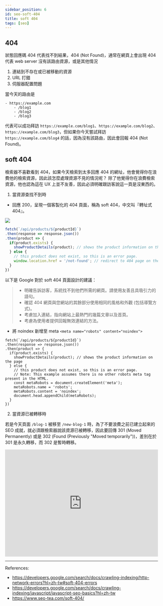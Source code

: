 ```yaml
---
sidebar_position: 6
id: seo-soft-404
title: soft 404
tags: [seo]
---
```


## 404

狀態回應碼 404 代表找不到結果，404 (Not Found)，通常在網頁上會出現 404 代表 web server 沒有該路由資源，或是其他情況

1. 連結到不存在或已被移動的資源
2. URL 打錯
3. 伺服器配置問題

當今天的路由是

```
- https://example.com
    - /blog1
    - /blog2
    - /blog3
```

代表可以成功拜訪 `https://example.com/blog1`、`https://example.com/blog2`、`https://example.com/blog3`，但如果你今天嘗試拜訪 `https://example.com/blog4` 的話，因為沒有該路由，因此會回報 404 (Not Found)。

## soft 404

檢索器不喜歡看到 404，如果今天檢索到太多回應 404 的網址，他會覺得你在浪費他的檢索資源，因此該怎麼處理資源不見的情況呢？
除了他覺得你在浪費檢索資源，他也認為這在 UX 上並不友善，因此必須明確跟訪客說這一頁是沒東西的。

1. 當資源查找不到時

- 回應 200，呈現一個客製化的 404 頁面，稱為 soft 404，中文叫『轉址式 404』。
<img src="https://i.imgur.com/x02AF1S.png" loading="lazy" />

``` javascript
fetch(`/api/products/${productId}`)
.then(response => response.json())
.then(product => {
  if(product.exists) {
    showProductDetails(product); // shows the product information on the page
  } else {
    // this product does not exist, so this is an error page.
    window.location.href = '/not-found'; // redirect to 404 page on the server.
  }
})

```

以下是 Google 對於 soft 404 頁面設計的建議：
> - 明確告訴訪客，系統找不到他們所需的網頁。請使用友善且具吸引力的語句。
> - 確認 404 網頁與您網站的其餘部分使用相同的風格和外觀 (包括導覽方式)。
> - 考慮加入連結，指向網站上最熱門的幾篇文章以及首頁。
> - 考慮為使用者提供回報無效連結的方法。

- 將 noindex 新增至 meta `<meta name="robots" content="noindex">`
```
fetch(`/api/products/${productId}`)
.then(response => response.json())
.then(product => {
  if(product.exists) {
    showProductDetails(product); // shows the product information on the page
  } else {
    // this product does not exist, so this is an error page.
    // Note: This example assumes there is no other robots meta tag present in the HTML.
    const metaRobots = document.createElement('meta');
    metaRobots.name = 'robots';
    metaRobots.content = 'noindex';
    document.head.appendChild(metaRobots);
  }
})
```


2. 當資源已被轉移時

若是今天頁面 `/blog-1` 被移至 `/new-blog-1` 時，為了不要浪費之前已建立起來的 SEO 成就，就必須跟檢索器說該資源已被轉移，因此要回傳 301 (Moved Permanently) 或是 302 (Found (Previously "Moved temporarily"))，差別在於 301 是永久轉移，而 302 是暫時轉移。

<iframe src="https://open.spotify.com/embed/track/0blezul9oOOb2rEohK6G2v?utm_source=generator" width="100%" height="352" frameBorder="0" allowfullscreen="" allow="autoplay; clipboard-write; encrypted-media; fullscreen; picture-in-picture" loading="lazy"></iframe>

---
References:
- https://developers.google.com/search/docs/crawling-indexing/http-network-errors?hl=zh-tw#soft-404-errors
- https://developers.google.com/search/docs/crawling-indexing/javascript/javascript-seo-basics?hl=zh-tw
- https://www.seo-tea.com/soft-404/